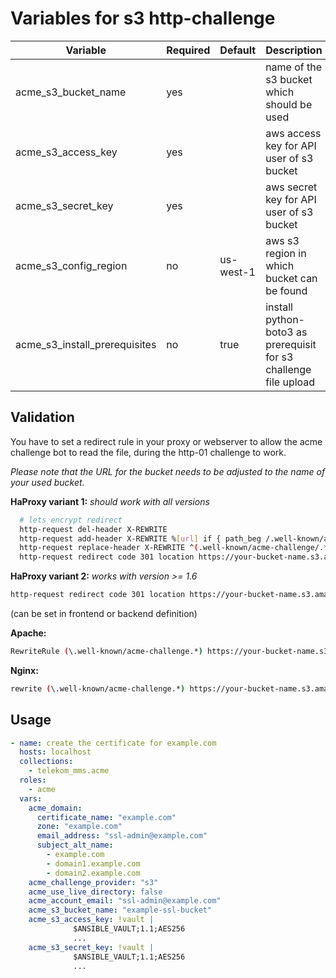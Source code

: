 # Variables for s3 http-challenge

| Variable                      | Required | Default   | Description
|-------------------------------|----------|-----------|------------
| acme_s3_bucket_name           | yes      |           | name of the s3 bucket which should be used
| acme_s3_access_key            | yes      |           | aws access key for API user of s3 bucket
| acme_s3_secret_key            | yes      |           | aws secret key for API user of s3 bucket
| acme_s3_config_region         | no       | us-west-1 | aws s3 region in which bucket can be found
| acme_s3_install_prerequisites | no       | true      | install python-boto3 as prerequisit for s3 challenge file upload

## Validation

You have to set a redirect rule in your proxy or webserver to allow the acme challenge bot to read the file, during the http-01 challenge to work.

*Please note that the URL for the bucket needs to be adjusted to the name of your used bucket.*

**HaProxy variant 1:**
*should work with all versions*

```bash
  # lets encrypt redirect
  http-request del-header X-REWRITE
  http-request add-header X-REWRITE %[url] if { path_beg /.well-known/acme-challenge }
  http-request replace-header X-REWRITE ^(.well-known/acme-challenge/.*)?$ /\1 if { hdr_cnt(X-REWRITE) gt 0 }
  http-request redirect code 301 location https://your-bucket-name.s3.amazonaws.com%[hdr(X-REWRITE)] if { hdr_cnt(X-REWRITE) gt 0 }
```

**HaProxy variant 2:**
*works with version >= 1.6*

```bash
http-request redirect code 301 location https://your-bucket-name.s3.amazonaws.com%[url,regsub(^/.well-known/acme-challenge,/.well-known/acme-challenge,)] if { path_beg /.well-known/acme-challenge }
```

(can be set in frontend or backend definition)

**Apache:**

```bash
RewriteRule (\.well-known/acme-challenge.*) https://your-bucket-name.s3.amazonaws.com/$1
```

**Nginx:**

```bash
rewrite (\.well-known/acme-challenge.*) https://your-bucket-name.s3.amazonaws.com/$1
```

## Usage

```yaml
- name: create the certificate for example.com
  hosts: localhost
  collections:
    - telekom_mms.acme
  roles:
    - acme
  vars:
    acme_domain:
      certificate_name: "example.com"
      zone: "example.com"
      email_address: "ssl-admin@example.com"
      subject_alt_name:
        - example.com
        - domain1.example.com
        - domain2.example.com
    acme_challenge_provider: "s3"
    acme_use_live_directory: false
    acme_account_email: "ssl-admin@example.com"
    acme_s3_bucket_name: "example-ssl-bucket"
    acme_s3_access_key: !vault |
              $ANSIBLE_VAULT;1.1;AES256
              ...
    acme_s3_secret_key: !vault |
              $ANSIBLE_VAULT;1.1;AES256
              ...
```
